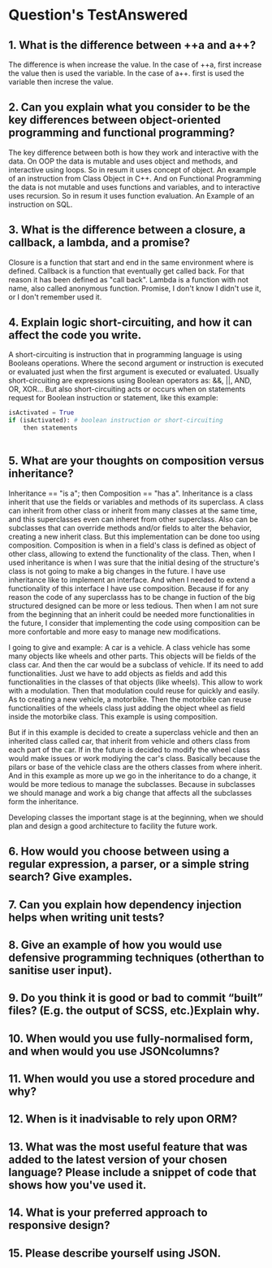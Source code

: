 Question's TestAnswered
=====

## 1. What is the difference between ++a and a++?
The difference is when increase the value.
In the case of ++a, first increase the value then is used the variable.
In the case of a++. first is used the variable then increse the value.


## 2. Can you explain what you consider to be the key differences between object-oriented programming and functional programming?
The key difference between both is how they work and interactive with the data. 
On OOP the data is mutable and uses object and methods, and interactive using loops. So in resum it uses concept of object. An example of an instruction from Class Object in C++.
And on Functional Programming the data is not mutable and uses functions and variables, and to interactive uses recursion. So in resum it uses function evaluation. An Example of an instruction on SQL.

## 3. What is the difference between a closure, a callback, a lambda, and a promise?
Closure is a function that start and end in the same environment where is defined.
Callback is a function that eventually get called back. For that reason it has been defined as "call back".
Lambda is a function with not name, also called anonymous function.
Promise, I don't know I didn't use it, or I don't remember used it.

## 4. Explain logic short-circuiting, and how it can affect the code you write.
A short-circuiting is instruction that in programming language is using Booleans operations.
Where the second argument or instruction is executed or evaluated just when the first argument is executed or evaluated.
Usually short-circuiting are expressions using Boolean operators as: &&, ||, AND, OR, XOR...
But also short-circuiting acts or occurs when on statements request for Boolean instruction or statement, like this example:

```python
isActivated = True
if (isActivated): # boolean instruction or short-circuiting
    then statements
    
```

## 5. What are your thoughts on composition versus inheritance?
Inheritance == "is a"; then Composition == "has a".
Inheritance is a class inherit that use the fields or variables and methods of its superclass. A class
can inherit from other class or inherit from many classes at the same time, and this superclasses even can inheret from
other superclass. Also can be subclasses that can override methods and/or fields to alter the behavior, creating a new inherit class. But this implementation can be done too using composition.
Composition is when in a field's class is defined as object of other class, allowing to extend the functionality of the class. 
Then, when I used inheritance is when I was sure that the initial desing of the structure's class is not going to make a big changes in the future. I have use inheritance like to implement an interface. And when I needed to extend a functionality of this interface I have use composition. Because if for any reason the code of any superclasss has to be change in fuction of the big structured designed can be more or less tedious. Then when I am not sure from the beginning that an inherit could be needed more functionalities in the future, I consider that implementing the code using composition can be more confortable and more easy to manage new modifications.

I going to give and example:
A car is a vehicle. A class vehicle has some many objects like wheels and other parts. This objects will be fields of the class car. And then the car would be a subclass of vehicle. If its need to add functionalities. Just we have to add objects as fields and add this functionalities in the classes of that objects (like wheels).
This allow to work with a modulation. Then that modulation could reuse for quickly and easily. As to creating a new vehicle, a motorbike. Then the motorbike can reuse functionalities of the wheels class just adding the object wheel as field inside the motorbike class. This example is using composition.

But if in this example is decided to create a superclass vehicle and then an inherited class called car, that inherit from vehicle and others class from each part of the car. If in the future is decided to modify the wheel class would make issues or work modiying the car's class. Basically because the pilars or base of the vehicle class are the others classes from where inherit. And in this example as more up we go in the inheritance to do a change, it would be more tedious to manage the subclasses. Because in subclasses we should manage and work a big change that affects all the subclasses form the inheritance.

Developing classes the important stage is at the beginning, when we should plan and design a good architecture to facility the future work.

## 6. How would you choose between using a regular expression, a parser, or a simple string search? Give examples.

## 7. Can you explain how dependency injection helps when writing unit tests?

## 8. Give an example of how you would use defensive programming techniques (otherthan to sanitise user input).

## 9. Do you think it is good or bad to commit “built” files? (E.g. the output of SCSS, etc.)Explain why.

## 10. When would you use fully-normalised form, and when would you use JSONcolumns?

## 11. When would you use a stored procedure and why?

## 12. When is it inadvisable to rely upon ORM?

## 13. What was the most useful feature that was added to the latest version of your chosen language? Please include a snippet of code that shows how you've used it.

## 14. What is your preferred approach to responsive design?

## 15. Please describe yourself using JSON.




